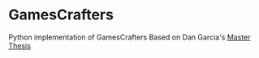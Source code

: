 # GamesCrafters
Python implementation of GamesCrafters
Based on Dan Garcia's [Master Thesis](https://people.eecs.berkeley.edu/~ddgarcia/papers/GamesCrafters2008AAAI.pdf)
